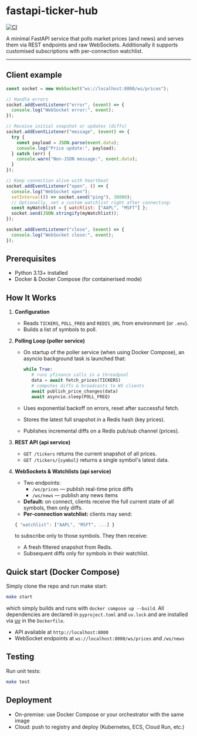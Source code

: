 # fastapi-ticker-hub

[![CI](https://github.com/ettysekhon/fastapi-ticker-hub/actions/workflows/ci.yml/badge.svg)](https://github.com/ettysekhon/fastapi-ticker-hub/actions/workflows/ci.yml)

A minimal FastAPI service that polls market prices (and news) and serves them via REST endpoints and raw WebSockets. Additionally it supports customised subscriptions with per-connection watchlist.

---

## Client example

```js
const socket = new WebSocket("ws://localhost:8000/ws/prices");

// Handle errors
socket.addEventListener("error", (event) => {
  console.log("WebSocket error:", event);
});

// Receive initial snapshot or updates (diffs)
socket.addEventListener("message", (event) => {
  try {
    const payload = JSON.parse(event.data);
    console.log("Price update:", payload);
  } catch (err) {
    console.warn("Non-JSON message:", event.data);
  }
});

// Keep connection alive with heartbeat
socket.addEventListener("open", () => {
  console.log("WebSocket open");
  setInterval(() => socket.send("ping"), 30000);
  // Optionally, set a custom watchlist right after connecting:
  const myWatchlist = { watchlist: ["AAPL", "MSFT"] };
  socket.send(JSON.stringify(myWatchlist));
});

socket.addEventListener("close", (event) => {
  console.log("WebSocket close:", event);
});
```

## Prerequisites

- Python 3.13+ installed
- Docker & Docker Compose (for containerised mode)

## How It Works

1. **Configuration**  
   - Reads `TICKERS`, `POLL_FREQ` and `REDIS_URL` from environment (or `.env`).  
   - Builds a list of symbols to poll.

2. **Polling Loop (poller service)**  
   - On startup of the poller service (when using Docker Compose), an asyncio background task is launched that:

     ```python
     while True:
        # runs yfinance calls in a threadpool
        data = await fetch_prices(TICKERS)
        # computes diffs & broadcasts to WS clients
        await publish_price_changes(data)
        await asyncio.sleep(POLL_FREQ)
     ```

   - Uses exponential backoff on errors, reset after successful fetch.
   - Stores the latest full snapshot in a Redis hash (key prices).
   - Publishes incremental diffs on a Redis pub/sub channel (prices).

3. **REST API (api service)**  
   - `GET /tickers` returns the current snapshot of all prices.  
   - `GET /tickers/{symbol}` returns a single symbol's latest data.

4. **WebSockets & Watchlists (api service)**  
   - Two endpoints:  
     - `/ws/prices` — publish real-time price diffs  
     - `/ws/news`   — publish any news items  
   - **Default:** on connect, clients receive the full current state of all symbols, then only diffs.
   - **Per-connection watchlist:** clients may send:

    ```javascript
    { "watchlist": ["AAPL", "MSFT", ...] }
    ```

    to subscribe only to those symbols. They then receive:

    - A fresh filtered snapshot from Redis.
    - Subsequent diffs only for symbols in their watchlist.

## Quick start (Docker Compose)

Simply clone the repo and run make start:

```bash
make start
```

which simply builds and runs with `docker compose up --build`. All dependencies are declared in `pyproject.toml` and `uv.lock` and are installed via [uv](https://docs.astral.sh/uv/getting-started/installation/) in the `Dockerfile`.

- API available at `http://localhost:8000`
- WebSocket endpoints at `ws://localhost:8000/ws/prices` and `/ws/news`

## Testing

Run unit tests:

```bash
make test
```

## Deployment

- On-premise: use Docker Compose or your orchestrator with the same image
- Cloud: push to registry and deploy (Kubernetes, ECS, Cloud Run, etc.)
